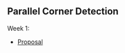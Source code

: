 ## Parallel Corner Detection

Week 1:
  + [Proposal](https://github.com/kjobanputra/Parallel-Corner-Detection/blob/gh-pages/Proposal.pdf)
